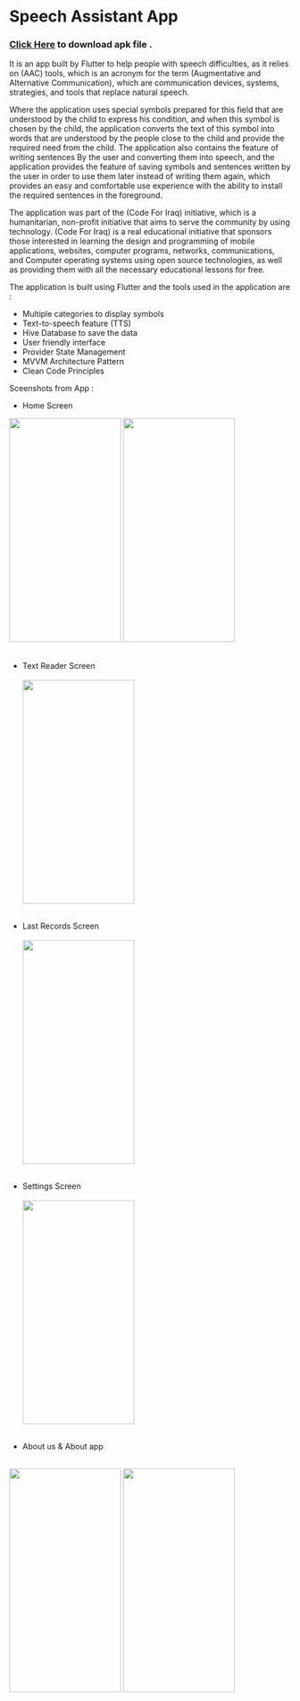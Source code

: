 # Speech Assistant App
### [Click Here](https://raw.githubusercontent.com/mortadha1144/speech_assistant_app_apk/5ad1100f8f32c3ee2fd9524d1b645fe82260e22a/speech_assitant_app.apk) to download apk file .

It is an app built by Flutter to help people with speech difficulties, as it relies on (AAC) tools, which is an acronym for the term (Augmentative and Alternative Communication), which are communication devices, systems, strategies, and tools that replace natural speech.

Where the application uses special symbols prepared for this field that are understood by the child to express his condition, and when this symbol is chosen by the child, the application converts the text of this symbol into words that are understood by the people close to the child and provide the required need from the child. The application also contains the feature of writing sentences By the user and converting them into speech, and the application provides the feature of saving symbols and sentences written by the user in order to use them later instead of writing them again, which provides an easy and comfortable use experience with the ability to install the required sentences in the foreground.

The application was part of the (Code For Iraq) initiative, which is a humanitarian, non-profit initiative that aims to serve the community by using technology. (Code For Iraq) is a real educational initiative that sponsors those interested in learning the design and programming of mobile applications, websites, computer programs, networks, communications, and Computer operating systems using open source technologies, as well as providing them with all the necessary educational lessons for free.

The application is built using Flutter and the tools used in the application are :
- Multiple categories to display symbols
- Text-to-speech feature (TTS)
- Hive Database to save the data
- User friendly interface
- Provider State Management
- MVVM Architecture Pattern
- Clean Code Principles

Sceenshots from App : 
- Home Screen
<img src="https://github.com/mortadha1144/speech_assistant_app_apk/assets/105784062/3c9a3237-d2c1-48d5-84c2-5fdeed9ee6dd" width="200" height="400">
<img src="https://github.com/mortadha1144/speech_assistant_app_apk/assets/105784062/9b27c565-d445-423e-acaa-65c5761c8f76" width="200" height="400"><br/><br/>


- Text Reader Screen<br/><br/>
<img src="https://github.com/mortadha1144/speech_assistant_app_apk/assets/105784062/d9adb32c-f48b-471e-8316-1ce47fd6c0fd" width="200" height="400"><br/><br/>

- Last Records Screen<br/><br/>
<img src="https://github.com/mortadha1144/speech_assistant_app_apk/assets/105784062/f19d9294-21a6-4c85-b9ca-b2c760f85a5b" width="200" height="400"><br/><br/>

- Settings Screen<br/><br/>
<img src="https://github.com/mortadha1144/speech_assistant_app_apk/assets/105784062/94cab022-38a6-410f-a462-7e427e2c68e2" width="200" height="400"><br/><br/>

- About us & About app<br/><br/>
<img src="https://github.com/mortadha1144/speech_assistant_app_apk/assets/105784062/eaa63a6c-c8d7-420c-bbc0-2eefd672265d" width="200" height="400">
<img src="https://github.com/mortadha1144/speech_assistant_app_apk/assets/105784062/907e2e24-f962-476c-b678-5adbb3fe5b21" width="200" height="400"><br/><br/>

